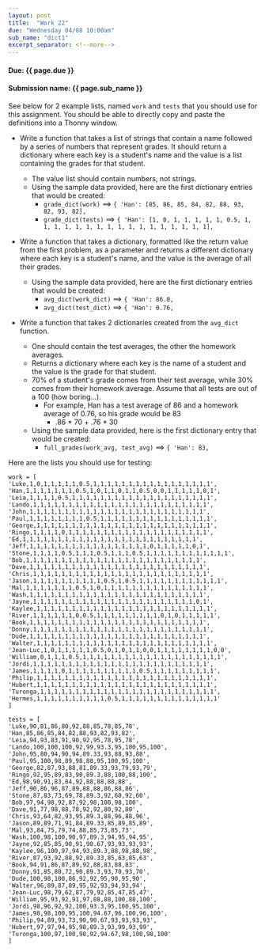 ```yaml
---
layout: post
title:  "Work 22"
due: "Wednesday 04/08 10:00am"
sub_name: "dict1"
excerpt_separator: <!--more-->
---
```


#### Due: {{ page.due }}

#### Submission name: {{ page.sub_name }}
<!--more-->

See below for 2 example lists, named `work` and `tests` that you should use for this assignment. You should be able to directly copy and paste the definitions into a Thonny window.

* Write a function that takes a list of strings that contain a name followed by a series of numbers that represent grades. It should return a dictionary where each key is a student's name and the value is a list containing the grades for that student.
  * The value list should contain numbers, not strings.
  * Using the sample data provided, here are the first dictionary entries that would be created:
    * `grade_dict(work)` ==> `{ 'Han': [85, 86, 85, 84, 82, 88, 93, 82, 93, 82], `
    * `grade_dict(tests)` ==> `{ 'Han': [1, 0, 1, 1, 1, 1, 1, 0.5, 1, 1, 1, 1, 1, 1, 1, 1, 1, 1, 1, 1, 1, 1, 1, 1, 1], `

* Write a function that takes a dictionary, formatted like the return value from the first problem, as a parameter and returns a different dictionary where each key is a student's name, and the value is the average of all their grades.
  * Using the sample data provided, here are the first dictionary entries that would be created:
    * `avg_dict(work_dict)` ==> `{ 'Han': 86.0, `
    * `avg_dict(test_dict)` ==> `{ 'Han': 0.76, `

* Write a function that takes 2 dictionaries created from the `avg_dict` function.
  * One should contain the test averages, the other the homework averages.
  * Returns a dictionary where each key is the name of a student and the value is the grade for that student.
  * 70% of a student's grade comes from their test average, while 30% comes from their homework average. Assume that all tests are out of a 100 (how boring...).
    * For example, Han has a test average of 86 and a homework average of 0.76, so his grade would be 83
      * .86 * 70 + .76 * 30
  * Using the sample data provided, here is the first dictionary entry that would be created:
    * `full_grades(work_avg, test_avg)` ==> `{ 'Han': 83, `


Here are the lists you should use for testing:


    work = [
    'Luke,1,0,1,1,1,1,1,0.5,1,1,1,1,1,1,1,1,1,1,1,1,1,1,1,1,1',
    'Han,1,1,1,1,1,1,1,0.5,1,0,1,1,0,1,1,0.5,0,0,1,1,1,1,1,0,1',
    'Leia,1,1,1,1,0.5,1,1,1,1,1,1,1,1,1,1,1,1,1,1,1,1,1,1,1,1',
    'Lando,1,1,1,1,1,1,1,1,1,1,1,1,1,1,1,1,1,1,1,1,1,1,1,1,1',
    'John,1,1,1,1,1,1,1,1,1,1,1,1,1,1,1,1,1,1,1,1,1,1,1,1,1',
    'Paul,1,1,1,1,1,1,1,1,0.5,1,1,1,1,1,1,1,1,1,1,1,1,1,1,1,1',
    'George,1,1,1,1,1,1,1,1,1,1,1,1,1,1,1,1,1,1,1,1,1,1,1,1,1',
    'Ringo,1,1,1,1,0,1,1,1,1,1,1,1,1,1,1,1,1,1,1,1,1,1,1,1,1',
    'Ed,1,1,1,1,1,1,1,1,1,1,1,1,1,1,1,1,1,1,1,1,1,1,1,1,1',
    'Jeff,1,1,1,1,1,1,1,1,1,1,1,1,1,1,1,1,1,0,1,1,1,1,1,0,1',
    'Stone,1,1,1,1,0.5,1,1,1,0.5,1,1,1,0.5,1,1,1,1,1,1,1,1,1,1,1,1',
    'Bob,1,1,1,1,1,1,1,1,1,1,1,1,1,1,1,1,1,1,1,1,1,1,1,1,1',
    'Dave,1,1,1,1,1,1,1,1,1,1,1,1,1,1,1,1,1,1,1,1,1,1,1,1,1',
    'Chris,1,1,1,1,1,1,1,1,1,1,1,1,1,1,1,1,1,1,1,1,1,1,1,1,1',
    'Jason,1,1,1,1,1,1,1,1,1,1,0.5,1,0.5,1,1,1,1,1,1,1,1,1,1,1,1',
    'Mal,1,1,1,1,1,1,1,0.5,1,0,1,1,1,1,1,1,1,1,1,1,1,1,1,1,1',
    'Wash,1,1,1,1,1,1,1,1,1,1,1,1,1,1,1,1,1,1,1,1,1,1,1,1,1',
    'Jayne,1,1,1,1,1,1,1,1,1,1,1,1,1,1,1,1,1,1,1,1,1,1,1,0,1',
    'Kaylee,1,1,1,1,1,1,1,1,1,1,1,1,1,1,1,1,1,1,1,1,1,1,1,1,1',
    'River,1,1,1,1,1,1,0,0.5,1,1,1,1,1,1,1,1,1,0,1,0,1,1,1,1,1',
    'Book,1,1,1,1,1,1,1,1,1,1,1,1,1,1,1,1,1,1,1,1,1,1,1,1,1',
    'Donny,1,1,1,1,1,1,1,1,1,1,1,1,1,1,1,1,1,1,1,1,1,1,1,1,1',
    'Dude,1,1,1,1,1,1,1,1,1,1,1,1,1,1,1,1,1,1,1,1,1,1,1,1,1',
    'Walter,1,1,1,1,1,1,1,1,1,1,1,1,1,1,1,1,1,1,1,1,1,1,1,1,1',
    'Jean-Luc,1,0,1,1,1,1,1,0.5,0,1,0,1,1,0,0,1,1,1,1,1,1,1,1,0,0',
    'William,0,1,1,1,0.5,1,1,1,1,1,1,1,1,1,1,1,1,1,1,1,1,1,1,1,1',
    'Jordi,1,1,1,1,1,1,1,1,1,1,1,1,1,1,1,1,1,1,1,1,1,1,1,1,1',
    'James,1,1,1,1,0,1,1,1,1,1,1,1,1,1,1,0.5,1,1,1,1,1,1,1,1,1',
    'Philip,1,1,1,1,1,1,1,1,1,1,1,1,1,1,1,1,1,1,1,1,1,1,1,1,1',
    'Hubert,1,1,1,1,1,1,1,1,1,1,1,1,1,1,1,1,1,1,1,1,1,1,1,1,1',
    'Turonga,1,1,1,1,1,1,1,1,1,1,1,1,1,1,1,1,1,1,1,1,1,1,1,1,1',
    'Hermes,1,1,1,1,1,1,1,1,1,1,0.5,1,1,1,1,1,1,1,1,1,1,1,1,1,1'
    ]

    tests = [
    'Luke,90,81,86,80,92,88,85,78,85,78',
    'Han,85,86,85,84,82,88,93,82,93,82',
    'Leia,94,93,83,91,90,92,95,78,95,78',
    'Lando,100,100,100,92,99,93.3,95,100,95,100',
    'John,95,80,94,90,94,89.33,93,88,93,88',
    'Paul,95,100,98,89,98,88,95,100,95,100',
    'George,82,87,93,88,81,89.33,93,79,93,79',
    'Ringo,92,95,89,83,90,89.3,88,100,88,100',
    'Ed,98,90,91,83,84,92,88,88,88,88',
    'Jeff,90,86,96,87,89,88,88,86,88,86',
    'Stone,87,83,73,69,78,89.3,92,60,92,60',
    'Bob,97,94,98,92,87,92,98,100,98,100',
    'Dave,91,77,98,88,78,92,92,80,92,80',
    'Chris,93,64,82,93,95,89.3,88,96,88,96',
    'Jason,89,89,71,91,84,89.33,85,89,85,89',
    'Mal,93,84,75,79,74,88,85,73,85,73',
    'Wash,100,98,100,90,97,89.3,94,95,94,95',
    'Jayne,92,85,85,90,91,90.67,93,93,93,93',
    'Kaylee,96,100,97,94,93,89.3,88,98,88,98',
    'River,87,93,92,88,92,89.33,85,63,85,63',
    'Book,94,91,86,87,89,92,88,83,88,83',
    'Donny,91,85,80,72,90,89.3,93,70,93,70',
    'Dude,100,98,100,86,92,92,95,90,95,90',
    'Walter,96,89,87,89,95,92,93,94,93,94',
    'Jean-Luc,98,79,62,87,79,92,85,47,85,47',
    'William,95,93,92,91,97,88,88,100,88,100',
    'Jordi,98,96,92,92,100,93.3,95,100,95,100',
    'James,98,98,100,95,100,94.67,96,100,96,100',
    'Philip,94,89,93,73,90,90.67,93,93,93,93',
    'Hubert,97,97,94,95,98,89.3,93,99,93,99',
    'Turonga,100,97,100,98,92,94.67,98,100,98,100'
    ]
